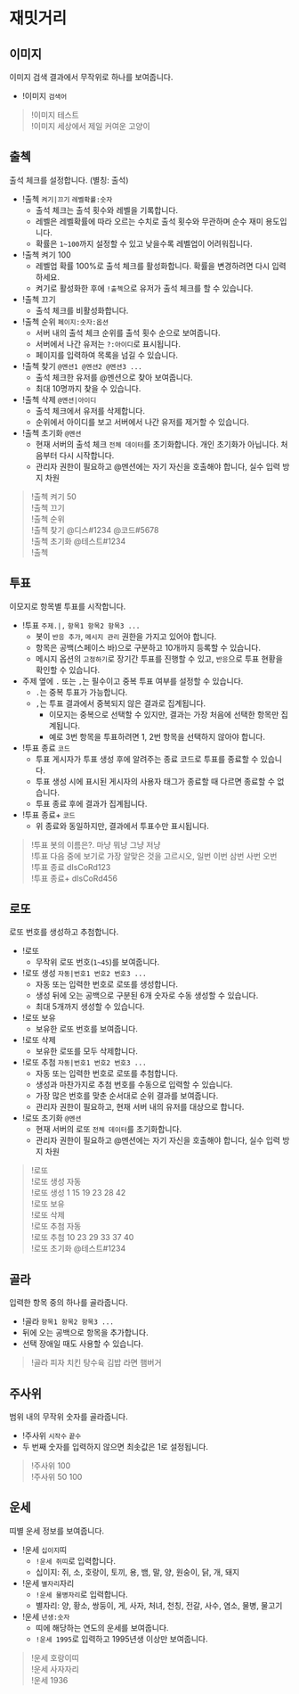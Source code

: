 # 재밋거리

## 이미지

이미지 검색 결과에서 무작위로 하나를 보여줍니다.

- !이미지 `검색어`

> !이미지 테스트 \
> !이미지 세상에서 제일 커여운 고양이

## 출첵

출석 체크를 설정합니다. (별칭: 출석)

- !출첵 `켜기|끄기` `레벨확률:숫자`
  - 출석 체크는 출석 횟수와 레벨을 기록합니다.
  - 레벨은 레벨확률에 따라 오르는 수치로 출석 횟수와 무관하며 순수 재미 용도입니다.
  - 확률은 `1~100`까지 설정할 수 있고 낮을수록 레벨업이 어려워집니다.
- !출첵 켜기 100
  - 레벨업 확률 100%로 출석 체크를 활성화합니다. 확률을 변경하려면 다시 입력하세요.
  - 켜기로 활성화한 후에 `!출첵`으로 유저가 출석 체크를 할 수 있습니다.
- !출첵 끄기
  - 출석 체크를 비활성화합니다.
- !출첵 순위 `페이지:숫자:옵션`
  - 서버 내의 출석 체크 순위를 출석 횟수 순으로 보여줍니다.
  - 서버에서 나간 유저는 `?:아이디`로 표시됩니다.
  - 페이지를 입력하여 목록을 넘길 수 있습니다.
- !출첵 찾기 `@멘션1 @멘션2 @멘션3 ...`
  - 출석 체크한 유저를 @멘션으로 찾아 보여줍니다.
  - 최대 10명까지 찾을 수 있습니다.
- !출첵 삭제 `@멘션|아이디`
  - 출석 체크에서 유저를 삭제합니다.
  - 순위에서 아이디를 보고 서버에서 나간 유저를 제거할 수 있습니다.
- !출첵 초기화 `@멘션`
  - 현재 서버의 출석 체크 `전체 데이터`를 초기화합니다. 개인 초기화가 아닙니다. 처음부터 다시 시작합니다.
  - 관리자 권한이 필요하고 @멘션에는 자기 자신을 호출해야 합니다, 실수 입력 방지 차원

> !출첵 켜기 50 \
> !출첵 끄기 \
> !출첵 순위 \
> !출첵 찾기 @디스#1234 @코드#5678 \
> !출첵 초기화 @테스트#1234 \
> !출첵

## 투표

이모지로 항목별 투표를 시작합니다.

- !투표 `주제.|,` `항목1 항목2 항목3 ...`
  - 봇이 `반응 추가`, `메시지 관리` 권한을 가지고 있어야 합니다.
  - 항목은 공백(스페이스 바)으로 구분하고 10개까지 등록할 수 있습니다.
  - 메시지 옵션의 `고정하기`로 장기간 투표를 진행할 수 있고, `반응`으로 투표 현황을 확인할 수 있습니다.
- 주제 옆에 `.` 또는 `,`는 필수이고 중복 투표 여부를 설정할 수 있습니다.
  - `.`는 중복 투표가 가능합니다.
  - `,`는 투표 결과에서 중복되지 않은 결과로 집계됩니다.
    - 이모지는 중복으로 선택할 수 있지만, 결과는 가장 처음에 선택한 항목만 집계됩니다.
    - 예로 3번 항목을 투표하려면 1, 2번 항목을 선택하지 않아야 합니다.
- !투표 종료 `코드`
  - 투표 게시자가 투표 생성 후에 알려주는 종료 코드로 투표를 종료할 수 있습니다.
  - 투표 생성 시에 표시된 게시자의 사용자 태그가 종료할 때 다르면 종료할 수 없습니다.
  - 투표 종료 후에 결과가 집계됩니다.
- !투표 종료+ `코드`
  - 위 종료와 동일하지만, 결과에서 투표수만 표시됩니다.

> !투표 봇의 이름은?. 마냥 뭐냥 그냥 저냥 \
> !투표 다음 중에 보기로 가장 알맞은 것을 고르시오, 일번 이번 삼번 사번 오번 \
> !투표 종료 dIsCoRd123 \
> !투표 종료+ dIsCoRd456

## 로또

로또 번호를 생성하고 추첨합니다.

- !로또
  - 무작위 로또 번호(`1~45`)를 보여줍니다.
- !로또 생성 `자동|번호1 번호2 번호3 ...`
  - 자동 또는 입력한 번호로 로또를 생성합니다.
  - 생성 뒤에 오는 공백으로 구분된 6개 숫자로 수동 생성할 수 있습니다.
  - 최대 5개까지 생성할 수 있습니다.
- !로또 보유
  - 보유한 로또 번호를 보여줍니다.
- !로또 삭제
  - 보유한 로또를 모두 삭제합니다.
- !로또 추첨 `자동|번호1 번호2 번호3 ...`
  - 자동 또는 입력한 번호로 로또를 추첨합니다.
  - 생성과 마찬가지로 추첨 번호를 수동으로 입력할 수 있습니다.
  - 가장 많은 번호를 맞춘 순서대로 순위 결과를 보여줍니다.
  - 관리자 권한이 필요하고, 현재 서버 내의 유저를 대상으로 합니다.
- !로또 초기화 `@멘션`
  - 현재 서버의 로또 `전체 데이터`를 초기화합니다.
  - 관리자 권한이 필요하고 @멘션에는 자기 자신을 호출해야 합니다, 실수 입력 방지 차원

> !로또 \
> !로또 생성 자동 \
> !로또 생성 1 15 19 23 28 42 \
> !로또 보유 \
> !로또 삭제 \
> !로또 추첨 자동 \
> !로또 추첨 10 23 29 33 37 40 \
> !로또 초기화 @테스트#1234

## 골라

입력한 항목 중의 하나를 골라줍니다.

- !골라 `항목1 항목2 항목3 ...`
- 뒤에 오는 공백으로 항목을 추가합니다.
- 선택 장애일 때도 사용할 수 있습니다.

> !골라 피자 치킨 탕수육 김밥 라면 햄버거

## 주사위

범위 내의 무작위 숫자를 골라줍니다.

- !주사위 `시작수` `끝수`
- 두 번째 숫자를 입력하지 않으면 최솟값은 1로 설정됩니다.

> !주사위 100 \
> !주사위 50 100

## 운세

띠별 운세 정보를 보여줍니다.

- !운세 `십이지`띠
  - `!운세 쥐띠`로 입력합니다.
  - 십이지: 쥐, 소, 호랑이, 토끼, 용, 뱀, 말, 양, 원숭이, 닭, 개, 돼지
- !운세 `별자리`자리
  - `!운세 물병자리`로 입력합니다.
  - 별자리: 양, 황소, 쌍둥이, 게, 사자, 처녀, 천칭, 전갈, 사수, 염소, 물병, 물고기
- !운세 `년생:숫자`
  - 띠에 해당하는 연도의 운세를 보여줍니다.
  - `!운세 1995`로 입력하고 1995년생 이상만 보여줍니다.

> !운세 호랑이띠 \
> !운세 사자자리 \
> !운세 1936
